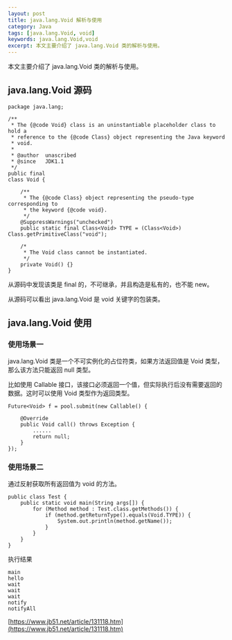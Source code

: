 ```yaml
---
layout: post
title: java.lang.Void 解析与使用
category: Java
tags: [java.lang.Void, void]
keywords: java.lang.Void,void
excerpt: 本文主要介绍了 java.lang.Void 类的解析与使用。
---
```


本文主要介绍了 java.lang.Void 类的解析与使用。

## java.lang.Void 源码

```
package java.lang;

/**
 * The {@code Void} class is an uninstantiable placeholder class to hold a
 * reference to the {@code Class} object representing the Java keyword
 * void.
 *
 * @author  unascribed
 * @since   JDK1.1
 */
public final
class Void {

    /**
     * The {@code Class} object representing the pseudo-type corresponding to
     * the keyword {@code void}.
     */
    @SuppressWarnings("unchecked")
    public static final Class<Void> TYPE = (Class<Void>) Class.getPrimitiveClass("void");

    /*
     * The Void class cannot be instantiated.
     */
    private Void() {}
}
```

从源码中发现该类是 final 的，不可继承，并且构造是私有的，也不能 new。

从源码可以看出 java.lang.Void 是 void 关键字的包装类。

## java.lang.Void 使用

### 使用场景一

java.lang.Void 类是一个不可实例化的占位符类，如果方法返回值是 Void 类型，那么该方法只能返回 null 类型。

比如使用 Callable 接口，该接口必须返回一个值，但实际执行后没有需要返回的数据。这时可以使用 Void 类型作为返回类型。

```
Future<Void> f = pool.submit(new Callable() {

    @Override
    public Void call() throws Exception {
        ......
        return null;
    }
});
```

### 使用场景二

通过反射获取所有返回值为 void 的方法。

```
public class Test {
    public static void main(String args[]) {
        for (Method method : Test.class.getMethods()) {
            if (method.getReturnType().equals(Void.TYPE)) {
                System.out.println(method.getName());
            }
        }
    }
}
```

执行结果

```
main
hello
wait
wait
wait
notify
notifyAll
```

[https://www.jb51.net/article/131118.htm](https://www.jb51.net/article/131118.htm)
